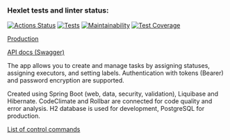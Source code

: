 ### Hexlet tests and linter status:
[![Actions Status](https://github.com/DireElf/java-project-73/workflows/hexlet-check/badge.svg)](https://github.com/DireElf/java-project-73/actions)
[![Tests](https://github.com/DireElf/java-project-73/actions/workflows/build.yml/badge.svg)](https://github.com/DireElf/java-project-73/actions/workflows/build.yml)
[![Maintainability](https://api.codeclimate.com/v1/badges/d766a928abb1889d3c9a/maintainability)](https://codeclimate.com/github/DireElf/java-project-73/maintainability)
[![Test Coverage](https://api.codeclimate.com/v1/badges/d766a928abb1889d3c9a/test_coverage)](https://codeclimate.com/github/DireElf/java-project-73/test_coverage)

[Production](https://java-project-73-production-3677.up.railway.app/)

[API docs (Swagger)](https://java-project-73-production-3677.up.railway.app/swagger-ui.html)

The app allows you to create and manage tasks by assigning statuses, assigning executors, and setting labels. Authentication with tokens (Bearer) and password encryption are supported.

Created using Spring Boot (web, data, security, validation), Liquibase and Hibernate. CodeClimate and Rollbar are connected for code quality and error analysis. H2 database is used for development, PostgreSQL for production.

[List of control commands](https://github.com/DireElf/java-project-73/blob/main/Makefile)
